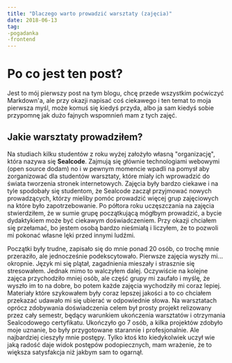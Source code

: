 ```yaml
---
title: "Dlaczego warto prowadzić warsztaty (zajęcia)"
date: 2018-06-13
tag: 
-pogadanka 
-frontend
---
```

# Po co jest ten post?
Jest to mój pierwszy post na tym blogu, chcę przede wszystkim poćwiczyć Markdown'a, ale przy okazji napisać coś ciekawego i ten temat to moja pierwsza myśl, może komuś się kiedyś przyda, albo ja sam kiedyś sobie przypomnę jak dużo fajnych wspomnień mam z tych zajęć.

## Jakie warsztaty prowadziłem?
Na studiach kilku studentów z roku wyżej założyło własną "organizację", która nazywa się **Sealcode**. Zajmują się głównie technologiami webowymi (open source dodam) no i w pewnym momencie wpadli na pomysł aby zorganizować dla studentów warsztaty, które miały ich wprowadzić do świata tworzenia stronek internetowych. Zajęcia były bardzo ciekawe i na tyle spodobały się studentom, że Sealcode zaczął przyjmować nowych prowadzących, którzy mieliby pomóc prowadzić więcej grup zajęciowych na które było zapotrzebowanie. Po półtora roku uczęszczania na zajęcia stwierdziłem, że w sumie grupę początkującą mógłbym prowadzić, a bycie dydaktykiem może być ciekawym doświadczeniem. Przy okazji chciałem się przełamać, bo jestem osobą bardzo nieśmiałą i liczyłem, że to pozwoli mi pokonać własne lęki przed innymi ludźmi.

Początki były trudne, zapisało się do mnie ponad 20 osób, co trochę mnie przeraziło, ale jednocześnie podekscytowało. Pierwsze zajęcia wyszły mi... okropnie. Język mi się plątał, zagadnienia mieszały i strasznie się stresowałem. Jednak mimo to walczyłem dalej. Oczywiście na kolejne zajęca przychodziło mniej osób, ale część grupy mi zaufało i myślę, że wyszło im to na dobre, bo potem każde zajęcia wychodziły mi coraz lepiej. Materiały które szykowałem były coraz lepszej jakości a to co chciałem przekazać udawało mi się ubierać w odpowiednie słowa. Na warsztatach oprócz zdobywania doświadczenia celem był prosty projekt relizowany przez cały semestr, będący warunkiem ukończenia warsztatów i otrzymania Sealcodowego certyfikatu. Ukończyło go 7 osób, a kilka projektów zdobyło moje uznanie, bo były przygotowane starannie i profesjonalnie. Ale najbardziej cieszyły mnie postępy. Tylko ktoś kto kiedykolwiek uczył wie jaką radość daje widok postępów podopiecznych, mam wrażenie, że to większa satysfakcja niż jakbym sam to ogarnął. 
